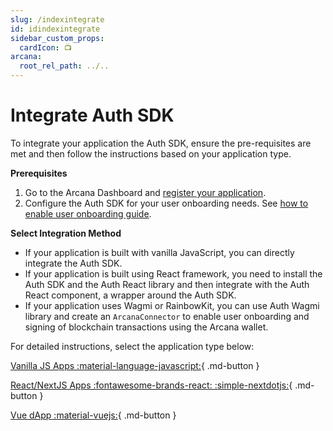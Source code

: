 ```yaml
---
slug: /indexintegrate
id: idindexintegrate
sidebar_custom_props:
  cardIcon: 📺
arcana:
  root_rel_path: ../..
---
```


# Integrate Auth SDK

To integrate your application the Auth SDK, ensure the pre-requisites are met and then follow the instructions based on your application type.

**Prerequisites**

1. Go to the Arcana Dashboard and [register your application]({{page.meta.arcana.root_rel_path}}/howto/config_dapp.md).
2. Configure the Auth SDK for your user onboarding needs. See [how to enable user onboarding guide]({{page.meta.arcana.root_rel_path}}/howto/config_social_providers.md).

**Select Integration Method**

* If your application is built with vanilla JavaScript, you can directly integrate the Auth SDK.
* If your application is built using React framework, you need to install the Auth SDK and the Auth React library and then integrate with the Auth React component, a wrapper around the Auth SDK. 
* If your application uses Wagmi or RainbowKit, you can use Auth Wagmi library and create an `ArcanaConnector` to enable user onboarding and signing of blockchain transactions using the Arcana wallet.

For detailed instructions, select the application type below:

[Vanilla JS Apps :material-language-javascript:](./integrate_wallet.md){ .md-button }

[React/NextJS Apps :fontawesome-brands-react: :simple-nextdotjs:](./react/index.md){ .md-button }

[Vue dApp :material-vuejs:](https://github.com/arcana-network/basic-storage-wallet-integration){ .md-button }